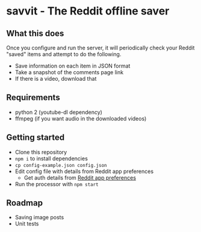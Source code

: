 # savvit - The Reddit offline saver

## What this does

Once you configure and run the server, it will periodically check your Reddit "saved" items and attempt to do the following.

- Save information on each item in JSON format
- Take a snapshot of the comments page link
- If there is a video, download that

## Requirements

- python 2 (youtube-dl dependency)
- ffmpeg (if you want audio in the downloaded videos)

## Getting started

- Clone this repository
- `npm i` to install dependencies
- `cp config-example.json config.json`
- Edit config file with details from Reddit app preferences
  - Get auth details from [Reddit app preferences](https://www.reddit.com/prefs/apps)
- Run the processor with `npm start`

## Roadmap

- Saving image posts
- Unit tests
